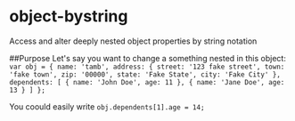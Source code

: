 # object-bystring
Access and alter deeply nested object properties by string notation

##Purpose
Let's say you want to change a something nested in this object:  
`var obj = {
  name: 'tamb',
  address: {
    street: '123 fake street',
    town: 'fake town',
    zip: '00000',
    state: 'Fake State',
    city: 'Fake City'
  },
  dependents: [
    {
      name: 'John Doe',
      age: 11
    },
    {
      name: 'Jane Doe',
      age: 13
    }
  ]
};`

 You coould easily write `obj.dependents[1].age = 14;`
